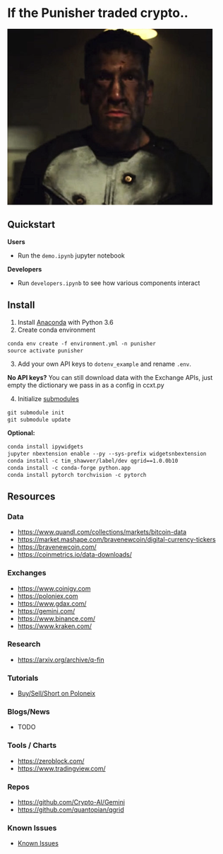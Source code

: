 # If the Punisher traded crypto..

![alt text](docs/punisher.png "Logo Title Text 1")

## Quickstart

**Users**
* Run the ```demo.ipynb``` jupyter notebook

**Developers**
* Run ```developers.ipynb``` to see how various components interact

## Install

1. Install [Anaconda](https://www.anaconda.com/download) with Python 3.6
2. Create conda environment
```
conda env create -f environment.yml -n punisher
source activate punisher
```
3. Add your own API keys to ```dotenv_example``` and rename ```.env```.

**No API keys?** You can still download data with the Exchange APIs, just empty the dictionary we pass in as a config in ccxt.py

4. Initialize [submodules](https://chrisjean.com/git-submodules-adding-using-removing-and-updating/)
```
git submodule init
git submodule update
```

**Optional:**
```
conda install ipywidgets
jupyter nbextension enable --py --sys-prefix widgetsnbextension
conda install -c tim_shawver/label/dev qgrid==1.0.0b10
conda install -c conda-forge python.app
conda install pytorch torchvision -c pytorch
```

## Resources

### Data

* https://www.quandl.com/collections/markets/bitcoin-data
* https://market.mashape.com/bravenewcoin/digital-currency-tickers
* https://bravenewcoin.com/
* https://coinmetrics.io/data-downloads/


### Exchanges

* https://www.coinigy.com
* https://poloniex.com
* https://www.gdax.com/
* https://gemini.com/
* https://www.binance.com/
* https://www.kraken.com/

### Research

* https://arxiv.org/archive/q-fin

### Tutorials

* [Buy/Sell/Short on Poloneix](https://www.youtube.com/watch?v=YwmoHfZ-qm8)

### Blogs/News

* TODO

### Tools / Charts

* https://zeroblock.com/
* https://www.tradingview.com/

### Repos

* https://github.com/Crypto-AI/Gemini
* https://github.com/quantopian/qgrid

### Known Issues

* [Known Issues](known_issues.md)
